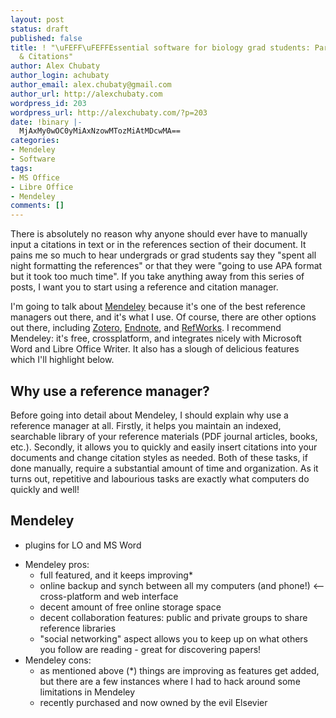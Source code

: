 ```yaml
---
layout: post
status: draft
published: false
title: ! "\uFEFF\uFEFFEssential software for biology grad students: Part IV References
  & Citations"
author: Alex Chubaty
author_login: achubaty
author_email: alex.chubaty@gmail.com
author_url: http://alexchubaty.com
wordpress_id: 203
wordpress_url: http://alexchubaty.com/?p=203
date: !binary |-
  MjAxMy0wOC0yMiAxNzowMTozMiAtMDcwMA==
categories:
- Mendeley
- Software
tags:
- MS Office
- Libre Office
- Mendeley
comments: []
---
```

<p>There is absolutely no reason why anyone should ever have to manually input a citations in text or in the references section of their document. It pains me so much to hear undergrads or grad students say they "spent all night formatting the references" or that they were "going to use APA format but it took too much time". If you take anything away from this series of posts, I want you to start using a reference and citation manager.</p>
<p>I'm going to talk about <a href="http://www.mendeley.com/">Mendeley</a> because it's one of the best reference managers out there, and it's what I use. Of course, there are other options out there, including <a href="https://www.zotero.org/">Zotero</a>, <a href="http://endnote.com">Endnote</a>, and <a href="http://www.refworks.com/">RefWorks</a>. I recommend Mendeley: it's free, crossplatform, and integrates nicely with Microsoft Word and Libre Office Writer. It also has a slough of delicious features which I'll highlight below.</p>
<h2>Why use a reference manager?</h2>
<p>Before going into detail about Mendeley, I should explain why use a reference manager at all. Firstly, it helps you maintain an indexed, searchable library of your reference materials (PDF journal articles, books, etc.). Secondly, it allows you to quickly and easily insert citations into your documents and change citation styles as needed. Both of these tasks, if done manually, require a substantial amount of time and organization. As it turns out, repetitive and labourious tasks are exactly what computers do quickly and well!</p>
<h2>Mendeley</h2>
<ul>
<li>plugins for LO and MS Word</li>
</ul>
<ul>
<li>Mendeley pros:
<ul>
<li>full featured, and it keeps improving*</li>
<li>online backup and synch between all my computers (and phone!) &lt;-- cross-platform and web interface</li>
<li>decent amount of free online storage space</li>
<li>decent collaboration features: public and private groups to share reference libraries</li>
<li>"social networking" aspect allows you to keep up on what others you follow are reading - great for discovering papers!</li>
</ul>
</li>
<li>Mendeley cons:
<ul>
<li>as mentioned above (*) things are improving as features get added, but there are a few instances where I had to hack around some limitations in Mendeley</li>
<li>recently purchased and now owned by the evil Elsevier</li>
</ul>
</li>
</ul>
